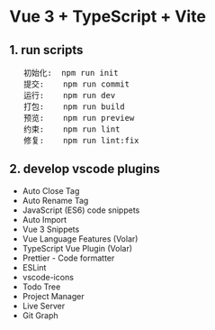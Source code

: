 # Vue 3 + TypeScript + Vite

## 1. run scripts
<pre>
   初始化:  npm run init
   提交:    npm run commit
   运行:    npm run dev
   打包:    npm run build
   预览:    npm run preview
   约束:    npm run lint
   修复:    npm run lint:fix
</pre>

## 2. develop vscode plugins
- Auto Close Tag
- Auto Rename Tag
- JavaScript (ES6) code snippets
- Auto Import
- Vue 3 Snippets
- Vue Language Features (Volar)
- TypeScript Vue Plugin (Volar)
- Prettier - Code formatter
- ESLint
- vscode-icons
- Todo Tree
- Project Manager
- Live Server
- Git Graph